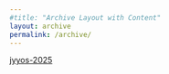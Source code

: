 ```yaml
---
#title: "Archive Layout with Content"
layout: archive
permalink: /archive/
---
```

[jyyos-2025](https://algoshimo.github.io/categories/#jyyos-2025)
